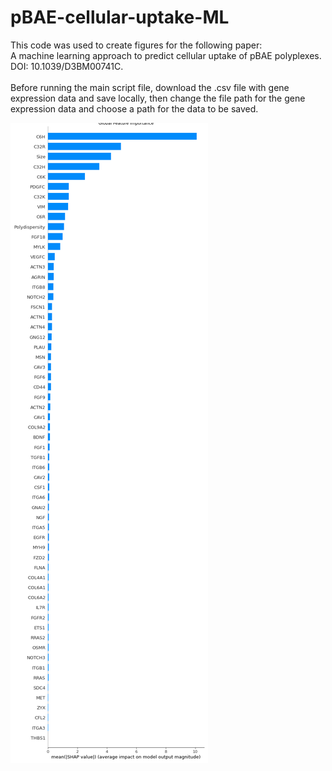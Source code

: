 # pBAE-cellular-uptake-ML
This code was used to create figures for the following paper: <br />
A machine learning approach to predict cellular uptake of pBAE polyplexes. DOI: 10.1039/D3BM00741C. <br />
<br />
Before running the main script file, download the .csv file with gene expression data and save locally, then change the file path for the gene expression data and choose a path for the data to be saved. <br />

![Global Feature Importance Plot](https://github.com/mbhaylett23/pBAE-cellular-uptake-ML/blob/ebf642dcab780ef788582991ea55ede50ab22e52/Images/GlobalFeatureImportance.png)
